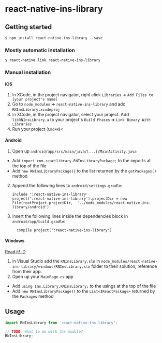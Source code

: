 
# react-native-ins-library

## Getting started

`$ npm install react-native-ins-library --save`

### Mostly automatic installation

`$ react-native link react-native-ins-library`

### Manual installation


#### iOS

1. In XCode, in the project navigator, right click `Libraries` ➜ `Add Files to [your project's name]`
2. Go to `node_modules` ➜ `react-native-ins-library` and add `RNInsLibrary.xcodeproj`
3. In XCode, in the project navigator, select your project. Add `libRNInsLibrary.a` to your project's `Build Phases` ➜ `Link Binary With Libraries`
4. Run your project (`Cmd+R`)<

#### Android

1. Open up `android/app/src/main/java/[...]/MainActivity.java`
  - Add `import com.reactlibrary.RNInsLibraryPackage;` to the imports at the top of the file
  - Add `new RNInsLibraryPackage()` to the list returned by the `getPackages()` method
2. Append the following lines to `android/settings.gradle`:
  	```
  	include ':react-native-ins-library'
  	project(':react-native-ins-library').projectDir = new File(rootProject.projectDir, 	'../node_modules/react-native-ins-library/android')
  	```
3. Insert the following lines inside the dependencies block in `android/app/build.gradle`:
  	```
      compile project(':react-native-ins-library')
  	```

#### Windows
[Read it! :D](https://github.com/ReactWindows/react-native)

1. In Visual Studio add the `RNInsLibrary.sln` in `node_modules/react-native-ins-library/windows/RNInsLibrary.sln` folder to their solution, reference from their app.
2. Open up your `MainPage.cs` app
  - Add `using Ins.Library.RNInsLibrary;` to the usings at the top of the file
  - Add `new RNInsLibraryPackage()` to the `List<IReactPackage>` returned by the `Packages` method


## Usage
```javascript
import RNInsLibrary from 'react-native-ins-library';

// TODO: What to do with the module?
RNInsLibrary;
```
  